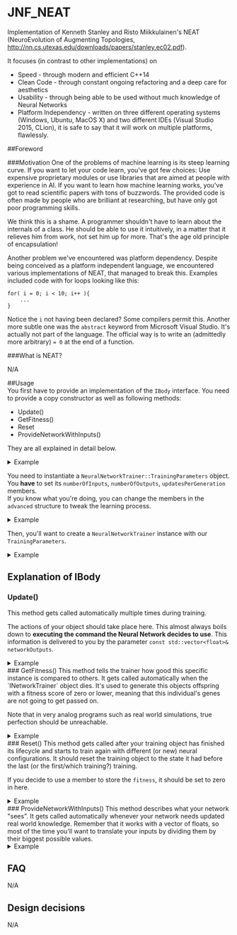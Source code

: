 # JNF_NEAT

Implementation of Kenneth Stanley and Risto Miikkulainen's NEAT (NeuroEvolution
of Augmenting Topologies, http://nn.cs.utexas.edu/downloads/papers/stanley.ec02.pdf).

It focuses (in contrast to other implementations) on

- Speed - through modern and efficient C++14
- Clean Code - through constant ongoing refactoring and a deep care for aesthetics
- Usability - through being able to be used without much knowledge of Neural Networks
- Platform Independency - written on three different operating systems (Windows, Ubuntu, MacOS X) and two different IDEs (Visual Studio 2015, CLion), it is safe to say that it will work on multiple platforms, flawlessly.

##Foreword

###Motivation
One of the problems of machine learning is its steep learning curve. If you want to let your code learn,
you've got few choices: Use expensive proprietary modules or use libraries that are aimed at people with experience in AI.
If you want to learn how machine learning works, you've got to read scientific papers with tons of buzzwords.
The provided code is often made by people who are brilliant at researching, but have only got poor programming skills.

We think this is a shame. A programmer shouldn't have to learn about the internals of a class.
He should be able to use it intuitively, in a matter that it relieves him from work, not set him up for more.
That's the age old principle of encapsulation!

Another problem we've encountered was platform dependency. Despite being conceived as a platform independent language,
we encountered various implementations of NEAT, that managed to break this. Examples included code with for loops looking like this:
```
for( i = 0; i < 10; i++ ){  
    ...
}
```
Notice the `i` not having been declared? Some compilers permit this. Another more subtle one was the `abstract` keyword
from Microsoft Visual Studio. It's actually not part of the language. The official way is to write an (admittedly more arbitrary) `= 0`
at the end of a function.

###What is NEAT?

N/A

##Usage  
You first have to provide an implementation of the `IBody` interface. You need to provide a copy constructor as well as following methods:   
- Update()  
- GetFitness()  
- Reset  
- ProvideNetworkWithInputs()  

They are all explained in detail below.  
<details>
<summary>Example</summary>
N/A
</details>

You need to instantiate a `NeuralNetworkTrainer::TrainingParameters` object. You **have** to set its `numberOfInputs`, `numberOfOutputs`, `updatesPerGeneration` members.  
If you know what you're doing, you can change the members in the `advanced` structure to tweak the learning process.  

<details>
<summary>Example</summary>  
```
TrainingParameters params;
params.numberOfInputs = 2;
params.numberOfOutputs = 1;
params.updatesPerGeneration = 4;
```  
</details>


Then, you'll want to create a `NeuralNetworkTrainer` instance with our `TrainingParameters`.
<details>
<summary>Example</summary>
N/A
</details>

## Explanation of IBody
### Update()
This method gets called automatically multiple times during training.

The actions of your object should take place here. This almost always boils down to **executing the command the Neural Network decides to use**. This information is delivered to you by the parameter `const std::vector<float>& networkOutputs`.
<details>
<summary>Example</summary>
Say you want to train an artificial player for Super Mario World. This method should then take care of actually pressing the buttons your network wants you to. In this specific case, it should also update the whole game for a frame, so enemies and items can react to Mario. A possible interpretention (interpretation?) of the `networkOutputs` would be to say that every float in the vector is a button and should be pressed if it's value is above `0.5`.
</details>
### GetFitness()
This method tells the trainer how good this specific instance is compared to others.
It gets called automatically when the `INetworkTrainer` object dies.
It's used to generate this objects offspring with a fitness score of zero or lower, meaning that this individual's genes are not going to get passed on.

Note that in very analog programs such as real world simulations, true perfection should be unreachable.
<details>
<summary>Example</summary>
A simulated chess player could have a fitness method implemented like this:
```sh
int ChessSim::GetFitness() const {
  unsigned int fitness = 0;
  for (const auto & piece : enemyKilledPieces) {
    fitness += piece.GetImportance();
  }
  for (const auto & piece : ownKilledPieces) {
    fitness -= piece.GetImportance();
  }
  return fitness;
}
```  
or, if you store a member `fitness` that you change in the Update() function:
```sh
int ChessSim::GetFitness() const {
    return fitness
}
```
</details>
### Reset()
This method gets called after your training object has finished its lifecycle and starts to train again with different (or new) neural configurations. It should reset the training object to the state it had before the last (or the first/which training?) training.  

If you decide to use a member to store the `fitness`, it should be set to zero in here.

<details>
<summary>Example</summary>
 If you are programming a Super Mario World player, the code to restart the level should be in here.
</details>
### ProvideNetworkWithInputs()
This method describes what your network "sees". It gets called automatically whenever your network needs updated real world knowledge.
Remember that it works with a vector of floats, so most of the time you'll want to translate your inputs by dividing them by their biggest possible values.
<details>
<summary>Example</summary>
Let's assume you want to create a handwriting reader.
Your input would be a 20 pixels wide and 20 pixels high image of a hand drawn letter.
In order to feed the neural network with this information,
we'll create a vector with 20 * 20 = 400 inputs, each one having a value between 0.0 and 1.0 that represents this pixels blackness.
We can do this in a variety of ways.
One of them would be to add the RGB values of the pixel up and divide them by
the maximum possible, 255+255+255 = 765. By this method, a bright red pixel(255,0,0) would be represented in our 400 element vector by
the number 255 / 765 = 0.3333.
 </details>
 
## FAQ

N/A

## Design decisions

N/A
